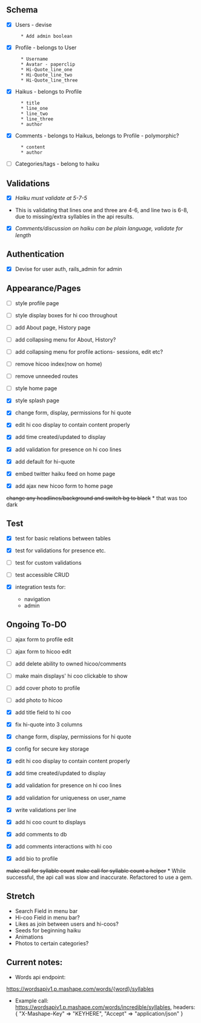 ## Schema

- [x] Users - devise

        * Add admin boolean

- [x] Profile - belongs to User

        * Username
        * Avatar - paperclip
        * Hi-Quote_line_one
        * Hi-Quote_line_two
        * Hi-Quote_line_three

- [x] Haikus - belongs to Profile

        * title
        * line_one
        * line_two
        * line_three
        * author

- [x] Comments - belongs to Haikus, belongs to Profile - polymorphic?

        * content
        * author

- [ ] Categories/tags - belong to haiku


## Validations

- [x]  _Haiku must validate at 5-7-5_
  * This is validating that lines one and three are 4-6, and line two is 6-8, due to missing/extra syllables in the api results.

- [x]  _Comments/discussion on haiku can be plain language, validate for length_


## Authentication

- [x]  Devise for user auth, rails_admin for admin


## Appearance/Pages

- [ ] style profile page

- [ ] style display boxes for hi coo throughout

- [ ] add About page, History page

- [ ] add collapsing menu for About, History?

- [ ] add collapsing menu for profile actions- sessions, edit etc?

- [ ] remove hicoo index(now on home)

- [ ] remove unneeded routes

- [ ] style home page

- [x] style splash page

- [x] change form, display, permissions for hi quote

- [x] edit hi coo display to contain content properly

- [x] add time created/updated to display

- [x] add validation for presence on hi coo lines

- [x] add default for hi-quote

- [x] embed twitter haiku feed on home page

- [x] add ajax new hicoo form to home page

~~change any headlines/background and switch bg to black~~
    * that was too dark

## Test

- [x] test for basic relations between tables

- [x] test for validations for presence etc.

- [ ] test for custom validations

- [ ] test accessible CRUD

- [x] integration tests for:
    * navigation
    * admin



## Ongoing To-DO

- [ ] ajax form to profile edit

- [ ] ajax form to hicoo edit

- [ ] add delete ability to owned hicoo/comments

- [ ] make main displays' hi coo clickable to show

- [ ] add cover photo to profile

- [ ] add photo to hicoo

- [x] add title field to hi coo

- [x] fix hi-quote into 3 columns

- [x] change form, display, permissions for hi quote

- [x] config for secure key storage

- [x] edit hi coo display to contain content properly

- [x] add time created/updated to display

- [x] add validation for presence on hi coo lines

- [x] add validation for uniqueness on user_name

- [x] write validations per line

- [x] add hi coo count to displays

- [x] add comments to db

- [x] add comments interactions with hi coo

- [x] add bio to profile

~~make call for syllable count~~
~~make call for syllable count a helper~~
    * While successful, the api call was slow and inaccurate. Refactored to use a gem.


## Stretch

  * Search Field in menu bar
  * Hi-coo Field in menu bar?
  * Likes as join between users and hi-coos?
  * Seeds for beginning haiku
  * Animations
  * Photos to certain categories?


## Current notes:

* Words api endpoint:

https://wordsapiv1.p.mashape.com/words/{word}/syllables

* Example call:
https://wordsapiv1.p.mashape.com/words/incredible/syllables,
  headers:{
    "X-Mashape-Key" => "KEYHERE",
    "Accept" => "application/json"
  }

<!-- Api call for syllable count example. Refactored to use ruby_rhymes gem instead, but keeping a note of it here in case it is useful later.
  # count = 0
  # all_words = line_two.split(' ')
  # all_words.each do |word|
  #   to_add = (JSON.parse(RestClient.get("https://wordsapiv1.p.mashape.com/words/#{word}/syllables", headers={
  #     "X-Mashape-Key" => ENV["X-Mashape-Key"],
  #     "Accept" => "application/json"
  #     }))['syllables']['count']).to_i
  #     puts word
  #     puts to_add
  #     if to_add == 0
  #       count += 1
  #     end
  #     count += to_add
  # end
  # if (count < 6) || (count > 8) -->
